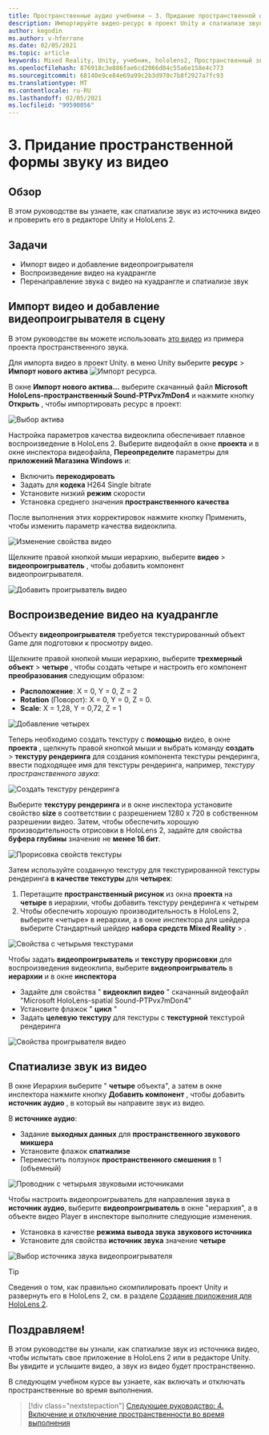 ```yaml
---
title: Пространственные аудио учебники — 3. Придание пространственной формы звуку из видео
description: Импортируйте видео-ресурс в проект Unity и спатиализе звук из видео.
author: kegodin
ms.author: v-hferrone
ms.date: 02/05/2021
ms.topic: article
keywords: Mixed Reality, Unity, учебник, hololens2, Пространственный звук, МРТК, набор средств для смешанной реальности, UWP, Windows 10, ХРТФ, функция передачи, связанная с HEAD, переглагол, Microsoft Спатиализер, импорт видео, проигрыватель видео
ms.openlocfilehash: 876918c3e886fae6cd2066d84c55a6e158e4c773
ms.sourcegitcommit: 68140e9ce84e69a99c2b3d970c7b8f2927a7fc93
ms.translationtype: MT
ms.contentlocale: ru-RU
ms.lasthandoff: 02/05/2021
ms.locfileid: "99590056"
---
```

# <a name="3-spatializing-audio-from-a-video"></a>3. Придание пространственной формы звуку из видео

## <a name="overview"></a>Обзор

В этом руководстве вы узнаете, как спатиализе звук из источника видео и проверить его в редакторе Unity и HoloLens 2.

## <a name="objectives"></a>Задачи

* Импорт видео и добавление видеопроигрывателя
* Воспроизведение видео на куадрангле
* Перенаправление звука с видео на куадрангле и спатиализе звук

## <a name="import-a-video-and-add-a-video-player-to-the-scene"></a>Импорт видео и добавление видеопроигрывателя в сцену

В этом руководстве вы можете использовать [это видео](https://github.com/microsoft/spatialaudio-unity/blob/develop/Samples/MicrosoftSpatializerSample/Assets/Microsoft%20HoloLens%20-%20Spatial%20Sound-PTPvx7mDon4.mp4?raw=true) из примера проекта пространственного звука.

Для импорта видео в проект Unity. в меню Unity выберите **ресурс**  >  **Импорт нового актива** 
 ![ Импорт ресурса.](images/spatial-audio/spatial-audio-03-section1-step1-1.png)

В окне **Импорт нового актива...** выберите скачанный файл **Microsoft HoloLens-пространственный Sound-PTPvx7mDon4** и нажмите кнопку **Открыть** , чтобы импортировать ресурс в проект:

![Выбор актива](images/spatial-audio/spatial-audio-03-section1-step1-2.png)

Настройка параметров качества видеоклипа обеспечивает плавное воспроизведение в HoloLens 2. Выберите видеофайл в окне **проекта** и в окне инспектора видеофайла, **Переопределите** параметры для **приложений Магазина Windows** и:

* Включить **перекодировать**
* Задать для **кодека** H264 Single bitrate
* Установите низкий **режим** скорости
* Установка среднего значения **пространственного качества**

После выполнения этих корректировок нажмите кнопку Применить, чтобы изменить параметр качества видеоклипа.

![Изменение свойства видео](images/spatial-audio/spatial-audio-03-section1-step1-3.png)

Щелкните правой кнопкой мыши иерархию, выберите **видео**  >  **видеопроигрыватель** , чтобы добавить компонент видеопроигрывателя.

![Добавить проигрыватель видео](images/spatial-audio/spatial-audio-03-section1-step1-4.png)

## <a name="play-video-onto-a-quadrangle"></a>Воспроизведение видео на куадрангле

Объекту **видеопроигрывателя** требуется текстурированный объект Game для подготовки к просмотру видео.

Щелкните правой кнопкой мыши иерархию, выберите **трехмерный объект**  >  **четыре** , чтобы создать четыре и настроить его компонент **преобразования** следующим образом:

* **Расположение**: X = 0, Y = 0, Z = 2
* **Rotation** (Поворот): X = 0, Y = 0, Z = 0.
* **Scale**: X = 1,28, Y = 0,72, Z = 1

![Добавление четырех](images/spatial-audio/spatial-audio-03-section2-step1-1.png)

Теперь необходимо создать текстуру с **помощью** видео, в окне **проекта** , щелкнуть правой кнопкой мыши и выбрать команду **создать**  >  **текстуру рендеринга** для создания компонента текстуры рендеринга, ввести подходящее имя для текстуры рендеринга, например, _текстуру пространственного звука_:

![Создать текстуру рендеринга](images/spatial-audio/spatial-audio-03-section2-step1-2.png)

Выберите **текстуру рендеринга** и в окне инспектора установите свойство **size** в соответствии с разрешением 1280 x 720 в собственном разрешении видео. Затем, чтобы обеспечить хорошую производительность отрисовки в HoloLens 2, задайте для свойства **буфера глубины** значение не **менее 16 бит**.

![Прорисовка свойств текстуры](images/spatial-audio/spatial-audio-03-section2-step1-3.png)

Затем используйте созданную текстуру для текстурированной текстуры рендеринга **в качестве текстуры** для **четырех**:

1. Перетащите **пространственный рисунок** из окна **проекта** на **четыре** в иерархии, чтобы добавить текстуру рендеринга к четырем
2. Чтобы обеспечить хорошую производительность в HoloLens 2, выберите «четыре» в иерархии, а в окне инспектора для шейдера выберите Стандартный шейдер **набора средств Mixed Reality**  >   .

![Свойства с четырьмя текстурами](images/spatial-audio/spatial-audio-03-section2-step1-4.png)

Чтобы задать **видеопроигрыватель** и **текстуру прорисовки** для воспроизведения видеоклипа, выберите **видеопроигрыватель** в **иерархии** и в окне **инспектора**

* Задайте для свойства " **видеоклип видео** " скачанный видеофайл "Microsoft HoloLens-spatial Sound-PTPvx7mDon4"
* Установите флажок " **цикл** "
* Задать **целевую текстуру** для текстуры с **текстурной** текстурой рендеринга

![Свойства проигрывателя видео](images/spatial-audio/spatial-audio-03-section2-step1-5.png)

## <a name="spatialize-the-audio-from-the-video"></a>Спатиализе звук из видео

В окне Иерархия выберите " **четыре** объекта", а затем в окне инспектора нажмите кнопку **Добавить компонент** , чтобы добавить **источник аудио** , в который вы направите звук из видео.

В **источнике аудио**:

* Задание **выходных данных** для **пространственного звукового микшера**
* Установите флажок **спатиализе**
* Переместить ползунок **пространственного смешения** в 1 (объемный)

![Проводник с четырьмя звуковыми источниками](images/spatial-audio/spatial-audio-03-section3-step1-1.png)

Чтобы настроить видеопроигрыватель для направления звука в **источник аудио**, выберите **видеопроигрыватель** в окне "иерархия", а в объекте видео Player в инспекторе выполните следующие изменения.

* Установка в качестве **режима вывода звука** **звукового источника**
* Установите для свойства **источник звука** значение **четыре**

![Выбор источника звука видеопроигрывателя](images/spatial-audio/spatial-audio-03-section3-step1-2.png)

> [!TIP]
> Сведения о том, как правильно скомпилировать проект Unity и развернуть его в HoloLens 2, см. в разделе [Создание приложения для HoloLens 2](mr-learning-base-02.md#building-your-application-to-your-hololens-2).

## <a name="congratulations"></a>Поздравляем!

В этом руководстве вы узнали, как спатиализе звук из источника видео, чтобы испытать свое приложение в HoloLens 2 или в редакторе Unity. Вы увидите и услышите видео, а звук из видео будет пространственно.

В следующем учебном курсе вы узнаете, как включать и отключать пространственные во время выполнения.

> [!div class="nextstepaction"]
> [Следующее руководство: 4. Включение и отключение пространственности во время выполнения](unity-spatial-audio-ch4.md)
